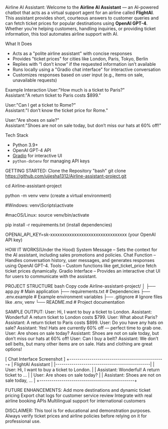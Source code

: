Airline AI Assistant:
Welcome to the **Airline AI Assistant** — an AI-powered chatbot that acts as a virtual support agent for an airline called **FlightAI**.  
This assistant provides short, courteous answers to customer queries and can fetch ticket prices for popular destinations using **OpenAI GPT-4**.
Whether you’re helping customers, handling inquiries, or providing ticket information, this tool automates airline support with AI.

What It Does
- Acts as a "polite airline assistant" with concise responses  
- Provides "ticket prices" for cities like London, Paris, Tokyo, Berlin  
- Replies with “I don’t know” if the requested information isn’t available  
- Runs locally using a "Gradio chat interface" for interactive conversation  
- Customizes responses based on user input (e.g., items on sale, unavailable requests)

Example Interaction
User:"How much is a ticket to Paris?"  
Assistant:"A return ticket to Paris costs $899."

User:"Can I get a ticket to Rome?"  
Assistant:"I don’t know the ticket price for Rome."

User:"Are shoes on sale?"  
Assistant:"Shoes are not on sale today, but don’t miss our hats at 60% off!"

Tech Stack
- Python 3.9+ 
- OpenAI GPT-4 API  
- [Gradio](https://www.gradio.app/) for interactive UI  
- `python-dotenv` for managing API keys  

GETTING STARTED:
Clone the Repository
"bash"
git clone https://github.com/ujjesha1312/Airline-assistant-project.git

cd Airline-assistant-project

python -m venv venv (create a virtual environment)

#Windows:
venv\Scripts\activate

#macOS/Linux:
source venv/bin/activate

pip install -r requirements.txt (install dependencies)

OPENAI_API_KEY=sk-xxxxxxxxxxxxxxxxxxxxxxxxxxxxxxxx (your OpenAI API key)


HOW IT WORKS(Under the Hood)
System Message – Sets the context for the AI assistant, including sales promotions and policies.
Chat Function – Handles conversation history, user messages, and generates responses using OpenAI GPT-4.
Tools – Custom functions like get_ticket_price fetch ticket prices dynamically.
Gradio Interface – Provides an interactive chat UI for users to communicate with the assistant.

PROJECT STRUCTURE
bash
Copy code
Airline-assistant-project/
│
├── app.py             # Main application
├── requirements.txt   # Dependencies
├── .env.example       # Example environment variables
├── .gitignore         # Ignore files like .env, venv
└── README.md          # Project documentation

SAMPLE OUTPUT:
User: Hi, I want to buy a ticket to London.
Assistant: Wonderful! A return ticket to London costs $799.
User: What about Paris?
Assistant: A return ticket to Paris costs $899.
User: Do you have any hats on sale?
Assistant: Yes! Hats are currently 60% off — perfect time to grab one.
User: Are shoes on sale today?
Assistant: Shoes are not on sale today, but don’t miss our hats at 60% off!
User: Can I buy a belt?
Assistant: We don’t sell belts, but many other items are on sale. Hats and clothing are great options!

[ Chat Interface Screenshot ]
+-----------------------------------------------+
| FlightAI Assistant                             |
|-----------------------------------------------|
| User: Hi, I want to buy a ticket to London.  |
| Assistant: Wonderful! A return ticket to ... |
| User: Are shoes on sale today?               |
| Assistant: Shoes are not on sale today, ...  |
+-----------------------------------------------+

FUTURE ENHANCEMENTS:
Add more destinations and dynamic ticket pricing
Export chat logs for customer service review
Integrate with real airline booking APIs
Multilingual support for international customers

DISCLAIMER:
This tool is for educational and demonstration purposes.
Always verify ticket prices and airline policies before relying on it for professional use.
